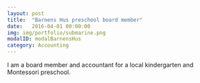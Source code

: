 ```yaml
---
layout: post
title:  "Barnens Hus preschool board member"
date:   2016-04-01 00:00:00
img: img/portfolio/submarine.png
modalID: modalBarnensHus
category: Accounting
---
```

I am a board member and accountant for a local kindergarten and Montessori preschool.